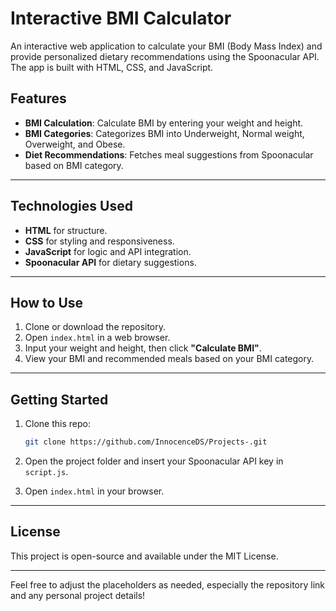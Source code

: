 # Interactive BMI Calculator

An interactive web application to calculate your BMI (Body Mass Index) and provide personalized dietary recommendations using the Spoonacular API. The app is built with HTML, CSS, and JavaScript.

## Features

- **BMI Calculation**: Calculate BMI by entering your weight and height.
- **BMI Categories**: Categorizes BMI into Underweight, Normal weight, Overweight, and Obese.
- **Diet Recommendations**: Fetches meal suggestions from Spoonacular based on BMI category.

---

## Technologies Used

- **HTML** for structure.
- **CSS** for styling and responsiveness.
- **JavaScript** for logic and API integration.
- **Spoonacular API** for dietary suggestions.

---

## How to Use

1. Clone or download the repository.
2. Open `index.html` in a web browser.
3. Input your weight and height, then click **"Calculate BMI"**.
4. View your BMI and recommended meals based on your BMI category.

---

## Getting Started

1. Clone this repo:
   ```bash
   git clone https://github.com/InnocenceDS/Projects-.git
   ```

2. Open the project folder and insert your Spoonacular API key in `script.js`.

3. Open `index.html` in your browser.

---

## License

This project is open-source and available under the MIT License.

---

Feel free to adjust the placeholders as needed, especially the repository link and any personal project details!
